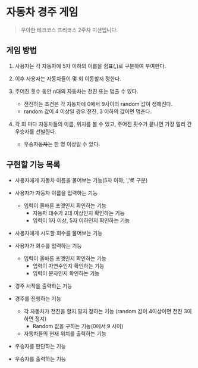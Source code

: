 # 자동차 경주 게임
> 우아한 테크코스 프리코스 2주차 미션입니다.

## 게임 방법
1. 사용자는 각 자동차에 5자 이하의 이름을 쉼표(,)로 구분하여 부여한다.

2. 이후 사용자는 자동차들이 몇 회 이동할지 정한다.

3. 주어진 횟수 동안 n대의 자동차는 전진 또는 멈출 수 있다.
    * 전진하는 조건은 각 자동차에 0에서 9사이의 random 값이 정해진다.
    * random 값이 4 이상일 경우 전진, 3 이하의 값이면 멈춘다.

4. 각 회 마다 자동차들의 이름, 위치를 볼 수 있고, 주어진 횟수가 끝나면 가장 멀리 간 우승자를 선발한다.
    * 우승자~~동차~~는 한 명 이상일 수 있다.

## 구현할 기능 목록
* 사용자에게 자동차 이름을 물어보는 기능(5자 이하, ','로 구분)

* 사용자가 자동차 이름을 입력하는 기능
    * 입력이 올바른 포멧인지 확인하는 기능
        * 자동차 대수가 2대 이상인지 확인하는 기능
        * 입력이 1자 이상, 5자 이하인지 확인하는 기능
        
* 사용자에게 시도할 회수를 물어보는 기능

* 사용자가 회수를 입력하는 기능
    * 입력이 올바른 포멧인지 확인하는 기능
        * 입력이 자연수인지 확인하는 기능
        * 입력이 문자인지 확인하는 기능

* 경주 시작을 출력하는 기능

* 경주를 진행하는 기능
    * 각 자동차가 전진을 할지 말지 정하는 기능 (random 값이 4이상이면 전진 3이하면 정지)
        * Random 값을 구하는 기능(0에서 9 사이)
    * 자동차들의 현재 위치를 출력하는 기능

* 우승자를 판단하는 기능

* 우승자를 출력하는 기능
